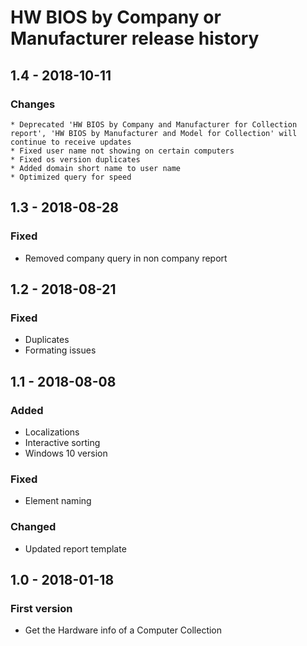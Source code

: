 # HW BIOS by Company or Manufacturer release history

## 1.4 - 2018-10-11

### Changes

    * Deprecated 'HW BIOS by Company and Manufacturer for Collection report', 'HW BIOS by Manufacturer and Model for Collection' will continue to receive updates
    * Fixed user name not showing on certain computers
    * Fixed os version duplicates
    * Added domain short name to user name
    * Optimized query for speed

## 1.3 - 2018-08-28

### Fixed

* Removed company query in non company report

## 1.2 - 2018-08-21

### Fixed

* Duplicates
* Formating issues

## 1.1 - 2018-08-08

### Added

* Localizations
* Interactive sorting
* Windows 10 version

### Fixed

* Element naming

### Changed

* Updated report template

## 1.0 - 2018-01-18

### First version

* Get the Hardware info of a Computer Collection